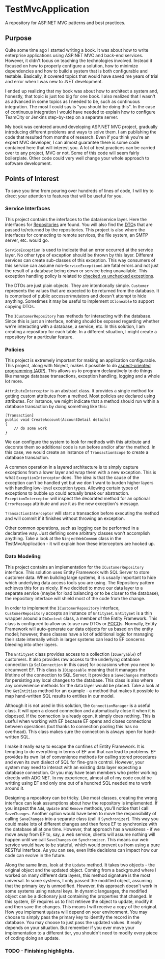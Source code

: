 # TestMvcApplication

A repository for ASP.NET MVC patterns and best practices.

## Purpose
Quite some time ago I started writing a book. It was about how to write enterprise applications using ASP.NET MVC and back-end services. However, it didn't focus on teaching the technologies involved. Instead it focused on how to properly configure a solution, how to minimize dependencies and how to build a system that is both configurable and testable. Basically, it covered topics that would have saved me years of trial and error when I was new to .NET development.

I ended up realizing that my book was about how to architect a system and, honestly, that topic is just too big for one book. I also realized that I wasn't as advanced in some topics as I needed to be, such as continuous integration. The most I could say is "you should be doing this". In the case of continuous integration I would have needed to explain how to configure TeamCity or Jenkins step-by-step on a separate server.

My book was centered around developing ASP.NET MVC project, gradually introducing different problems and ways to solve them. I am publishing the code that resulted from months of research. Even if you think you're an expert MVC developer, I can almost guarantee there is some code contained here that will interest you. A lot of best practices can be carried over to any project, MVC or not. Some of this code will seem fairly boilerplate. Other code could very well change your whole approach to software development.

## Points of Interest
To save you time from pouring over hundreds of lines of code, I will try to direct your attention to features that will be useful for you.

### Service Interfaces
This project contains the interfaces to the data/service layer. Here the interfaces for [Repositories](http://martinfowler.com/eaaCatalog/repository.html) are found. You will also find the [DTO](http://martinfowler.com/eaaCatalog/dataTransferObject.html)s that are passed to/returned by the repositories. This project is also where the interfaces for connecting to remote services, the file system, an SMTP server, etc. would go.

`ServiceException` is used to indicate that an error occurred at the service layer. No other type of exception should be thrown by this layer. Different services can create sub-classes of this exception. This way consumers of this service can assume non-`ServiceException`s are fatal errors and not just the result of a database being down or service being unavailable. This exception handling policy is related to [checked vs unchecked exceptions](http://stackoverflow.com/questions/6115896/java-checked-vs-unchecked-exception-explanation).

The DTOs are just plain objects. They are intentionally simple. `Customer` represents the values that are expected to be returned from the database. It is comprised of public accessor/mutators and doesn't attempt to hide anything. Sometimes it may be useful to implement `ICloneable` to support copying DTOs.

The `ICustomerRepository` has methods for interacting with the database. Since this is just an interface, nothing should be exposed regarding whether we're interacting with a database, a service, etc. In this solution, I am creating a repository for each table. In a different situation, I might create a repository for a particular feature.

### Policies
This project is extremely important for making an application configurable. This project, along with Ninject, makes it possible to do [aspect-oriented programming (AOP)](http://en.wikipedia.org/wiki/Aspect-oriented_programming). This allows us to program declaratively to do things like manage database transactions, exception handling, logging and a whole lot more.

`AttributeInterceptor` is an abstract class. It provides a single method for getting custom attributes from a method. Most policies are declared using attributes. For instance, we might indicate that a method should run within a database transaction by doing something like this:

    [Transaction]
    public void CreateAccount(AccountDetail details)
    {
        // do some work
    }

We can configure the system to look for methods with this attribute and decorate them so additional code is run before and/or after the method. In this case, we would create an instance of `TransactionScope` to create a database transaction.

A common operation in a layered architecture is to simply capture exceptions from a lower layer and wrap them with a new exception. This is what `ExceptionInterceptor` does. The idea is that the cause of the exception can't be handled yet but we don't want to burden higher layers with handling low-level exception types. Allowing certain types of exceptions to bubble up could actually break our abstraction. `ExceptionInterceptor` will inspect the decorated method for an optional `ErrorMessage` attribute and use it as the new exception's message.

`TransactionInterceptor` will start a transaction before executing the method and will commit if it finishes without throwing an exception.

Other common operations, such as logging can be performed in a declarative way. Just defining some arbitrary classes won't accomplish anything. Take a look at the `NinjectWebCommon` class in the TestMvcApplication - it will explain how these interceptors are hooked up.

### Data Modeling
This project contains an implementation for the `ICustomerRepository` interface. This solution uses Entity Framework with SQL Server to store customer data. When building large systems, it is usually important to hide which underlying data access tools you are using. The Repository pattern achieves this for us nicely. If we decided to move our data layer to a separate service (maybe for load balancing or to be closer to the database), the repository interface will shield most of the code from the change.

In order to implement the `ICustomerRepository` interface, `CustomerRepository` accepts an instance of `EntitySet`. `EntitySet` is a thin wrapper around a `DbContext` class, a member of the Entity Framework. This class is configured to allow us to use raw DTOs or [POCO](http://msdn.microsoft.com/en-us/library/vstudio/dd456853(v=vs.100).aspx)s. Normally, Entity Framework will auto-generate our data objects for us based on the entity model; however, these classes have a lot of additional logic for managing their state internally which in larger systems can lead to EF concerns bleeding into other layers.

The `EntitySet` class provides access to a collection (`IQueryable`) of customers. It also provides raw access to the underlying database connection (a `SqlConnection` in this case) for occasions when you need to circumvent EF. This class is `IDisposable` meaning that it manages the lifetime of the connection to SQL Server. It provides a `SaveChanges` methods for persisting any local changes to the database. This class is also where any convenience methods for the data layer would be placed. Take a look at the `GetEntities` method for an example - a method that makes it possible to map hand-written SQL results to entities in our model.

Although it is not used in this solution, the `ConnectionManager` is a useful class. It will open a closed connection and automatically close it when it is disposed. If the connection is already open, it simply does nothing. This is useful when working with EF because EF opens and closes connections between operations (but thanks to connection pooling this has no overhead). This class makes sure the connection is always open for hand-written SQL.

I make it really easy to escape the confines of Entity Framework. It is tempting to do everything in terms of EF and that can lead to problems. EF provides its own list of convenience methods for calling stored procedures and even its own dialect of SQL for fine-grain control. However, your system may need to interact with an existing data layer expecting a database connection. Or you may have team members who prefer working directly with ADO.NET. In my experience, almost all of my code could be writting using EF and only one out of a hundred SQL needed me to work around it.

Designing a repository can be tricky. Like most classes, creating the wrong interface can leak assumptions about how the repository is implemented. If you inspect the `Add`, `Update` and `Remove` methods, you'll notice that I call `SaveChanges`. Another option would have been to move the responsibility of calling `SaveChanges` into a separate class (call it `Synchronizer`). This way you could make lots of different changes and then force EF to synchronize with the database all at one time. However, that approach has a weakness - if we move away from EF to, say, a web service, clients will assume nothing will happen until we call `SaveChanges` on `Synchronizer`. This means our web service would have to be stateful, which would prevent us from using a pure RESTful interface. As you can see, even little decisions can impact how our code can evolve in the future.

Along the same lines, look at the `Update` method. It takes two objects - the original object and the updated object. Coming from a background where I worked on many different data layers, this method signature is the most universal. In some systems, I only passed the modified object, assuming that the primary key is unmodified. However, this approach doesn't work in some systems using natural keys. In dynamic languages, the modified object can be a dictionary just containing the properties that changed. In this system, EF requires us to first retrieve the object to update, modify it and then save the changes. This means I will receive a copy of the original. How you implement `Update` will depend on your environment. You may choose to simply pass the primary key to identify the record in the database. You may choose to just pass the updated values. It really depends on your situation. But remember if you ever move your implementation to a different tier, you shouldn't need to modify every piece of coding doing an update.


### TODO - Finishing highlights.
